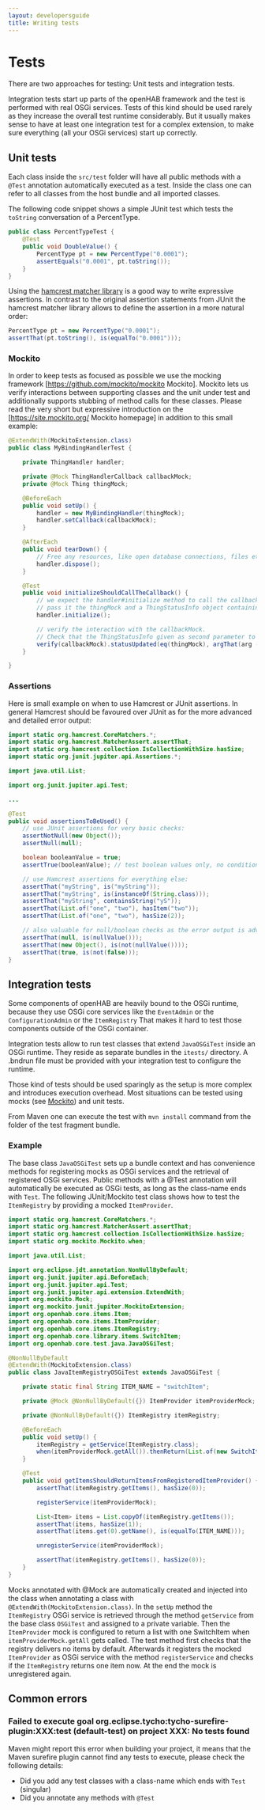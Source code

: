 ```yaml
---
layout: developersguide
title: Writing tests
---
```


# Tests

There are two approaches for testing:
Unit tests and integration tests.

Integration tests start up parts of the openHAB framework and the test is performed with real OSGi services.
Tests of this kind should be used rarely as they increase the overall test runtime considerably.
But it usually makes sense to have at least one integration test for a complex extension,
to make sure everything (all your OSGi services) start up correctly.

## Unit tests

Each class inside the `src/test` folder will have all public methods with a `@Test` annotation  automatically executed as a test.
Inside the class one can refer to all classes from the host bundle and all imported classes.

The following code snippet shows a simple JUnit test which tests the `toString` conversation of a PercentType.

```java
public class PercentTypeTest {
    @Test
    public void DoubleValue() {
        PercentType pt = new PercentType("0.0001");
        assertEquals("0.0001", pt.toString());
    }
}
```

Using the [hamcrest matcher library](http://hamcrest.org/JavaHamcrest/) is a good way to write expressive assertions.
In contrast to the original assertion statements from JUnit the hamcrest matcher library allows to define the assertion in a more natural order:

```java
PercentType pt = new PercentType("0.0001");
assertThat(pt.toString(), is(equalTo("0.0001")));
```

### Mockito

In order to keep tests as focused as possible we use the mocking framework [<https://github.com/mockito/mockito> Mockito].
Mockito lets us verify interactions between supporting classes and the unit under test and additionally supports stubbing of method calls for these classes.
Please read the very short but expressive introduction on the [<https://site.mockito.org/> Mockito homepage] in addition to this small example:

```java
@ExtendWith(MockitoExtension.class)
public class MyBindingHandlerTest {

    private ThingHandler handler;

    private @Mock ThingHandlerCallback callbackMock;
    private @Mock Thing thingMock;

    @BeforeEach
    public void setUp() {
        handler = new MyBindingHandler(thingMock);
        handler.setCallback(callbackMock);
    }

    @AfterEach
    public void tearDown() {
        // Free any resources, like open database connections, files etc.
        handler.dispose();
    }

    @Test
    public void initializeShouldCallTheCallback() {
        // we expect the handler#initialize method to call the callbackMock during execution and
        // pass it the thingMock and a ThingStatusInfo object containing the ThingStatus of the thingMock.
        handler.initialize();

        // verify the interaction with the callbackMock.
        // Check that the ThingStatusInfo given as second parameter to the callbackMock was build with the ONLINE status:
        verify(callbackMock).statusUpdated(eq(thingMock), argThat(arg -> arg.getStatus().equals(ThingStatus.ONLINE)));
    }

}
```

### Assertions

Here is small example on when to use Hamcrest or JUnit assertions.
In general Hamcrest should be favoured over JUnit as for the more advanced and detailed error output:

```java
import static org.hamcrest.CoreMatchers.*;
import static org.hamcrest.MatcherAssert.assertThat;
import static org.hamcrest.collection.IsCollectionWithSize.hasSize;
import static org.junit.jupiter.api.Assertions.*;

import java.util.List;

import org.junit.jupiter.api.Test;

...

@Test
public void assertionsToBeUsed() {
    // use JUnit assertions for very basic checks:
    assertNotNull(new Object());
    assertNull(null);

    boolean booleanValue = true;
    assertTrue(booleanValue); // test boolean values only, no conditions or constraints

    // use Hamcrest assertions for everything else:
    assertThat("myString", is("myString"));
    assertThat("myString", is(instanceOf(String.class)));
    assertThat("myString", containsString("yS"));
    assertThat(List.of("one", "two"), hasItem("two"));
    assertThat(List.of("one", "two"), hasSize(2));

    // also valuable for null/boolean checks as the error output is advanced:
    assertThat(null, is(nullValue()));
    assertThat(new Object(), is(not(nullValue())));
    assertThat(true, is(not(false)));
}
```

## Integration tests

Some components of openHAB are heavily bound to the OSGi runtime,
because they use OSGi core services like the `EventAdmin` or the `ConfigurationAdmin` or the `ItemRegistry`
That makes it hard to test those components outside of the OSGi container.

Integration tests allow to run test classes that extend `JavaOSGiTest` inside an OSGi runtime.
They reside as separate bundles in the `itests/` directory.
A .bndrun file must be provided with your integration test to configure the runtime.

Those kind of tests should be used sparingly as the setup is more complex and introduces execution overhead.
Most situations can be tested using mocks (see [Mockito](#mockito)) and unit tests.

From Maven one can execute the test with `mvn install` command from the folder of the test fragment bundle.

### Example

The base class `JavaOSGiTest` sets up a bundle context and has convenience methods for registering mocks as OSGi services and the retrieval of registered OSGi services.
Public methods with a @Test annotation will automatically be executed as OSGi tests, as long as the class-name ends with `Test`.
The following JUnit/Mockito test class shows how to test the `ItemRegistry` by providing a mocked `ItemProvider`.

```java
import static org.hamcrest.CoreMatchers.*;
import static org.hamcrest.MatcherAssert.assertThat;
import static org.hamcrest.collection.IsCollectionWithSize.hasSize;
import static org.mockito.Mockito.when;

import java.util.List;

import org.eclipse.jdt.annotation.NonNullByDefault;
import org.junit.jupiter.api.BeforeEach;
import org.junit.jupiter.api.Test;
import org.junit.jupiter.api.extension.ExtendWith;
import org.mockito.Mock;
import org.mockito.junit.jupiter.MockitoExtension;
import org.openhab.core.items.Item;
import org.openhab.core.items.ItemProvider;
import org.openhab.core.items.ItemRegistry;
import org.openhab.core.library.items.SwitchItem;
import org.openhab.core.test.java.JavaOSGiTest;

@NonNullByDefault
@ExtendWith(MockitoExtension.class)
public class JavaItemRegistryOSGiTest extends JavaOSGiTest {

    private static final String ITEM_NAME = "switchItem";

    private @Mock @NonNullByDefault({}) ItemProvider itemProviderMock;

    private @NonNullByDefault({}) ItemRegistry itemRegistry;

    @BeforeEach
    public void setUp() {
        itemRegistry = getService(ItemRegistry.class);
        when(itemProviderMock.getAll()).thenReturn(List.of(new SwitchItem(ITEM_NAME)));
    }

    @Test
    public void getItemsShouldReturnItemsFromRegisteredItemProvider() {
        assertThat(itemRegistry.getItems(), hasSize(0));

        registerService(itemProviderMock);

        List<Item> items = List.copyOf(itemRegistry.getItems());
        assertThat(items, hasSize(1));
        assertThat(items.get(0).getName(), is(equalTo(ITEM_NAME)));

        unregisterService(itemProviderMock);

        assertThat(itemRegistry.getItems(), hasSize(0));
    }
}
```

Mocks annotated with @Mock are automatically created and injected into the class when annotating a class with `@ExtendWith(MockitoExtension.class)`.
In the `setUp` method the `ItemRegistry` OSGi service is retrieved through the method `getService` from the base class `OSGiTest` and assigned to a private variable.
Then the `ItemProvider` mock is configured to return a list with one SwitchItem when `itemProviderMock.getAll` gets called.
The test method first checks that the registry delivers no items by default.
Afterwards it registers the mocked `ItemProvider` as OSGi service with the method `registerService` and checks if the `ItemRegistry` returns one item now.
At the end the mock is unregistered again.

## Common errors

### Failed to execute goal org.eclipse.tycho:tycho-surefire-plugin:XXX:test (default-test) on project XXX: No tests found

Maven might report this error when building your project, it means that the Maven surefire plugin cannot find any tests to execute, please check the following details:

- Did you add any test classes with a class-name which ends with `Test` (singular)
- Did you annotate any methods with `@Test`
